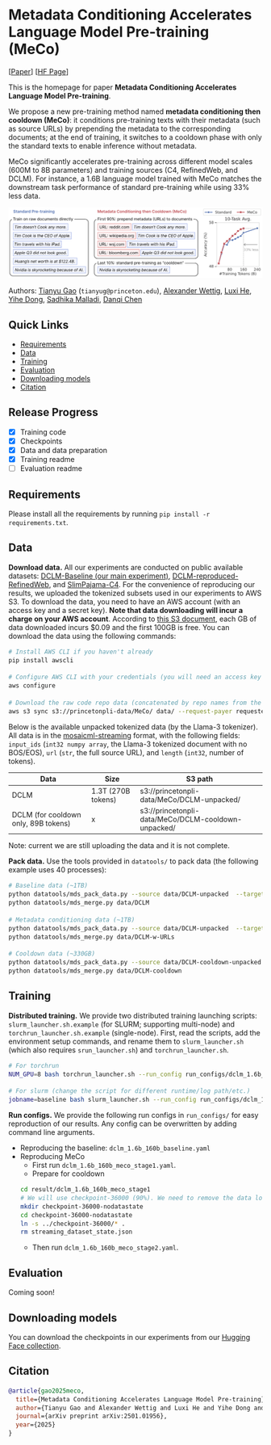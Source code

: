 # Metadata Conditioning Accelerates Language Model Pre-training (MeCo)

[[Paper](https://arxiv.org/pdf/2501.01956)] [[HF Page](https://huggingface.co/collections/PrincetonPLI/meco-677bbbc3d5fbd8da65c6ee5a)]

This is the homepage for paper **Metadata Conditioning Accelerates Language Model Pre-training**. 

We propose a new pre-training method named **metadata conditioning then cooldown (MeCo)**: it conditions pre-training texts with their metadata (such as source URLs) by prepending the metadata to the corresponding documents; at the end of training, it switches to a cooldown phase with only the standard texts to enable inference without metadata.

MeCo significantly accelerates pre-training across different model scales (600M to 8B parameters) and training sources (C4, RefinedWeb, and DCLM). For instance, a 1.6B language model trained with MeCo matches the downstream task performance of standard pre-training while using 33% less data. 


![alt text](meco.png)


Authors: [Tianyu Gao](https://gaotianyu.xyz/about) (`tianyug@princeton.edu`), [Alexander Wettig](https://www.cs.princeton.edu/~awettig/), [Luxi He](https://lumos23.github.io/), [Yihe Dong](https://yihedong.me/), [Sadhika Malladi](https://www.cs.princeton.edu/~smalladi/), [Danqi Chen](https://www.cs.princeton.edu/~danqic/) 


## Quick Links

  - [Requirements](#requirements)
  - [Data](#data)
  - [Training](#training)
  - [Evaluation](#evaluation)
  - [Downloading models](#downloading-models)
  - [Citation](#citation)


## Release Progress

- [x] Training code
- [x] Checkpoints
- [x] Data and data preparation
- [x] Training readme
- [ ] Evaluation readme

## Requirements

Please install all the requirements by running `pip install -r requirements.txt`.

## Data

**Download data.** All our experiments are conducted on public available datasets: [DCLM-Baseline (our main experiment)](https://github.com/mlfoundations/dclm), [DCLM-reproduced-RefinedWeb](https://github.com/mlfoundations/dclm), and [SlimPajama-C4](https://huggingface.co/datasets/cerebras/SlimPajama-627B). 
For the convenience of reproducing our results, we uploaded the tokenized subsets used in our experiments to AWS S3. 
To download the data, you need to have an AWS account (with an access key and a secret key). **Note that data downloading will incur a charge on your AWS account**. According to [this S3 document](https://aws.amazon.com/s3/pricing/), each GB of data downloaded incurs $0.09 and the first 100GB is free. You can download the data using the following commands:

```bash
# Install AWS CLI if you haven't already
pip install awscli

# Configure AWS CLI with your credentials (you will need an access key and a secret key from your AWS account)
aws configure

# Download the raw code repo data (concatenated by repo names from the stack v1) 
aws s3 sync s3://princetonpli-data/MeCo/ data/ --request-payer requester
```

Below is the available unpacked tokenized data (by the Llama-3 tokenizer). All data is in the [mosaicml-streaming](https://docs.mosaicml.com/projects/streaming/en/stable/index.html) format, with the following fields: `input_ids` (`int32 numpy array`, the Llama-3 tokenized document with no BOS/EOS), `url` (`str`, the full source URL), and `length` (`int32`, number of tokens).

| Data | Size | S3 path |
|------|------|---------|
| DCLM | 1.3T (270B tokens) | s3://princetonpli-data/MeCo/DCLM-unpacked/ |
| DCLM (for cooldown only, 89B tokens) | x | s3://princetonpli-data/MeCo/DCLM-cooldown-unpacked/ |
Note: current we are still uploading the data and it is not complete.

**Pack data.** Use the tools provided in `datatools/` to pack data (the following example uses 40 processes):

```bash
# Baseline data (~1TB)
python datatools/mds_pack_data.py --source data/DCLM-unpacked  --target data/DCLM --source_type mds --domain dclm --target_lengths 8192  --num_workers 40  --strategy pack_complete 
python datatools/mds_merge.py data/DCLM

# Metadata conditioning data (~1TB)
python datatools/mds_pack_data.py --source data/DCLM-unpacked  --target data/DCLM-w-URLs --source_type mds --domain dclm-w-urls --target_lengths 8192  --num_workers 40  --strategy pack_complete --add_url --add_metadata_prefix "URL: "  --add_metadata_suffix "\n\n" --use_short_url --add_metadata_mask  
python datatools/mds_merge.py data/DCLM-w-URLs

# Cooldown data (~330GB)
python datatools/mds_pack_data.py --source data/DCLM-cooldown-unpacked  --target data/DCLM-cooldown --source_type mds --domain dclm-cooldown --target_lengths 8192  --num_workers 40  --strategy pack_complete 
python datatools/mds_merge.py data/DCLM-cooldown
```

## Training

**Distributed training.** We provide two distributed training launching scripts: `slurm_launcher.sh.example` (for SLURM; supporting multi-node) and `torchrun_launcher.sh.example` (single-node). First, read the scripts, add the environment setup commands, and rename them to `slurm_launcher.sh` (which also requires `srun_launcher.sh`) and `torchrun_launcher.sh`.

```bash
# For torchrun
NUM_GPU=8 bash torchrun_launcher.sh --run_config run_configs/dclm_1.6b_160b_baseline.yaml

# For slurm (change the script for different runtime/log path/etc.)
jobname=baseline bash slurm_launcher.sh --run_config run_configs/dclm_1.6b_160b_baseline.yaml
```

**Run configs.** We provide the following run configs in `run_configs/` for easy reproduction of our results. Any config can be overwritten by adding command line arguments.
* Reproducing the baseline: `dclm_1.6b_160b_baseline.yaml`
* Reproducing MeCo
  * First run `dclm_1.6b_160b_meco_stage1.yaml`.
  * Prepare for cooldown
  ```bash
  cd result/dclm_1.6b_160b_meco_stage1
  # We will use checkpoint-36000 (90%). We need to remove the data loader state here since we are switching to cooldown data; keep everything else (scheduler, optimizer state, etc.)
  mkdir checkpoint-36000-nodatastate 
  cd checkpoint-36000-nodatastate 
  ln -s ../checkpoint-36000/* .
  rm streaming_dataset_state.json
  ```
  * Then run `dclm_1.6b_160b_meco_stage2.yaml`.

## Evaluation

Coming soon!

## Downloading models

You can download the checkpoints in our experiments from our [Hugging Face collection](https://huggingface.co/collections/PrincetonPLI/meco-677bbbc3d5fbd8da65c6ee5a).

## Citation

```bibtex
@article{gao2025meco,
  title={Metadata Conditioning Accelerates Language Model Pre-training},
  author={Tianyu Gao and Alexander Wettig and Luxi He and Yihe Dong and Sadhika Malladi and Danqi Chen},
  journal={arXiv preprint arXiv:2501.01956},
  year={2025}
}
```
